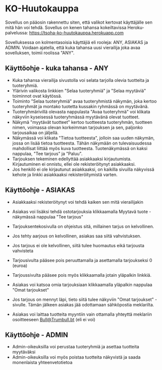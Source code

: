 # KO-Huutokauppa

Sovellus on pääosin rakennettu siten, että valikot kertovat käyttäjälle sen mitä hän voi tehdä.
Sovellus on kenen tahansa kokeiltavissa Heroku-palvelussa: https://tsoha-ko-huutokauppa.herokuapp.com

Sovelluksessa on kolmentasoisia käyttäjiä eli rooleja: ANY, ASIAKAS ja ADMIN.
Voidaan ajatella, että kuka tahansa uusi vierailija joka avaa sovelluksen, toimii roolissa "ANY".

## Käyttöohje - kuka tahansa - ANY

- Kuka tahansa vierailija sivustolla voi selata tarjolla olevia tuotteita ja tuoteryhmiä.
- Ylärivin valikosta linkkien "Selaa tuoteryhmiä" ja "Selaa myytäviä" toiminnot ovat käytössä.
- Toiminto "Selaa tuoteryhmiä" avaa tuoteryhmistä näkymän, joka kertoo tuoteryhmät ja montako tuotetta kussakin ryhmässä on myytävänä.
- Tuoteryhmärivillä olevasta nappulasta "Avaa tuoteryhmä" voi klikata näkyviin kyseisessä tuoteryhmässä myytävänä olevat tuotteet. 
- Näkymä "myytävät tuotteet" kertoo tuotteesta tuoteryhmän, tuotteen nimen, voimassa olevan korkeimman tarjouksen ja sen, paljonko tarjousaikaa on jäljellä. 
- Näkymässä voi klikata "Tietoa tuotteesta", jolloin saa uuden näkymän, jossa on lisää tietoa tuotteesta. Tähän näkymään on tulevaisuudessa mahdollisat liittää myös kuva tuotteesta. Tuotenäkymässä on kaksi nappulaa, "Tee tarjous" ja "Paluu".
- Tarjouksen tekeminen edellyttää asiakkaaksi kirjautumista. Kirjautuminen ei onnistu, ellei ole rekisteröitynyt asiakkaaksi.
- Jos henkilö ei ole kirjautunut asiakkaaksi, on kaikilla sivuilla näkyvissä kehote ja linkki asiakkaaksi rekisteröitymistä varten.


## Käyttöohje - ASIAKAS

- Asiakkaaksi rekisteröitynyt voi tehdä kaiken sen mitä vierailijakin
- Asiakas voi lisäksi tehdä ostotarjouksia klikkaamalla Myytavä tuote -näkymässä nappulaa "Tee tarjous"
- Tarjouksentekosivulla on ohjeistus sitä, millainen tarjus on kelvollinen.
- Jos tehty aarjous on kelvollinen, asiakas saa siitä vahvistuksen.
- Jos tarjous ei ole kelvollinen, siitä tulee huomautus eikä tarjousta vahvisteta
- Tarjousivulta pääsee pois peruuttamalla ja asettamalla tarjoukseksi 0 (euroa)
- Tarjoussivulta pääsee pois myös klikkaamalla jotain yläpalkin linkkiä.
- Asiakas voi katsoa omia tarjouksiaan klikkaamalla yläpalkin nappulaa "Omat tarjoukset"
- Jos tarjous on mennyt läpi, tieto siitä tulee näkyviin "Omat tarjoukset" -sivulle. Tämän jälkeen asiakas jää odottamaan sähköpostia meklarilta.

- Asiakas voi laittaa tuotteita myyntiin vain ottamalla yhteyttä meklariin osoitteeseen Bull@Trumbull.bt (eli ei voi)

## Käyttöohje - ADMIN

- Admin-oikeuksilla voi perustaa tuoteryhmiä ja asettaa tuotteita myytäväksi
- Admin-oikeuksilla voi myös poistaa tuotteita näkyvistä ja saada monenlaista yhteenvetotietoa 

